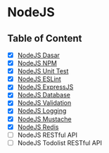 # NodeJS

## Table of Content

- [x] [NodeJS Dasar](NodeJS%20Dasar)
- [x] [NodeJS NPM](NodeJS%20NPM)
- [x] [NodeJS Unit Test](NodeJS%20Unit%20Test)
- [x] [NodeJS ESLint](NodeJS%20ESLint)
- [x] [NodeJS ExpressJS](NodeJS%20ExpressJS)
- [x] [NodeJS Database](NodeJS%20Database)
- [x] [NodeJS Validation](NodeJS%20Validation)
- [x] [NodeJS Logging](NodeJS%20Logging)
- [x] [NodeJS Mustache](NodeJS%20Mustache)
- [x] [NodeJS Redis](NodeJS%20Redis)
- [ ] NodeJS RESTful API
- [ ] NodeJS Todolist RESTful API
